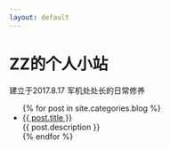 ```yaml
---
layout: default
---
```


<body>
  <div class="index-wrapper">
    <div class="aside">
      <div class="info-card">
        <h1>ZZ的个人小站</h1>
       </div>
      <div id="particles-js"></div>
    </div>
           建立于2017.8.17
         军机处处长的日常修养
    <div class="index-content">
      <ul class="artical-list">
        {% for post in site.categories.blog %}
        <li>
          <a href="{{ post.url }}" class="title">{{ post.title }}</a>
          <div class="title-desc">{{ post.description }}</div>
        </li>
        {% endfor %}
      </ul>
    </div>
  </div>
</body>
